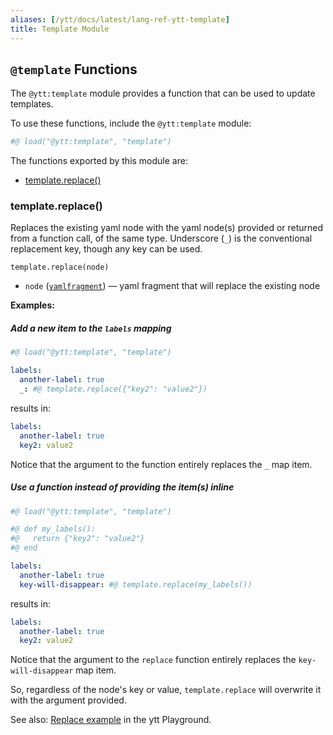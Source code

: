 ```yaml
---
aliases: [/ytt/docs/latest/lang-ref-ytt-template]
title: Template Module
---
```


## `@template` Functions

The `@ytt:template` module provides a function that can be used to update templates.

To use these functions, include the `@ytt:template` module:

```python
#@ load("@ytt:template", "template")
```

The functions exported by this module are:
- [template.replace()](#templatereplace)

### template.replace()
Replaces the existing yaml node with the yaml node(s) provided or returned from a function call, of the same type.
Underscore (`_`) is the conventional replacement key, though any key can be used.

```
template.replace(node)
```

* `node` ([`yamlfragment`](lang-ref-yaml-fragment.md)) — yaml fragment that will replace the existing node

**Examples:**

##### Add a new item to the `labels` mapping
```yaml
#@ load("@ytt:template", "template")

labels:
  another-label: true
  _: #@ template.replace({"key2": "value2"})
```
results in:
```yaml
labels:
  another-label: true
  key2: value2
```

Notice that the argument to the function entirely replaces the `_` map item.

##### Use a function instead of providing the item(s) inline
```yaml
#@ load("@ytt:template", "template")

#@ def my_labels():
#@   return {"key2": "value2"}
#@ end

labels:
  another-label: true
  key-will-disappear: #@ template.replace(my_labels())
```
results in:
```yaml
labels:
  another-label: true
  key2: value2
```

Notice that the argument to the `replace` function entirely replaces the `key-will-disappear` map item.

So, regardless of the node's key or value, `template.replace` will overwrite it with the argument provided.

See also: [Replace example](/ytt/#example:example-replace) in the ytt Playground.
